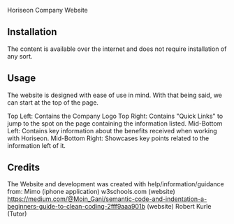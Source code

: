 
Horiseon Company Website

## Installation

The content is available over the internet and does not require installation of any sort.


## Usage

The website is designed with ease of use in mind. With that being said, we can start at the top of the page. 

Top Left: Contains the Company Logo
Top Right: Contains "Quick Links" to jump to the spot on the page containing the information listed. 
Mid-Bottom Left: Contains key information about the benefits received when working with Horiseon.
Mid-Bottom Right: Showcases key points related to the information left of it. 

## Credits
The Website and development was created with help/information/guidance from:
Mimo (iphone application)
w3schools.com (website)
https://medium.com/@Moin_Gani/semantic-code-and-indentation-a-beginners-guide-to-clean-coding-2fff9aaa901b (website)
Robert Kurle (Tutor)

